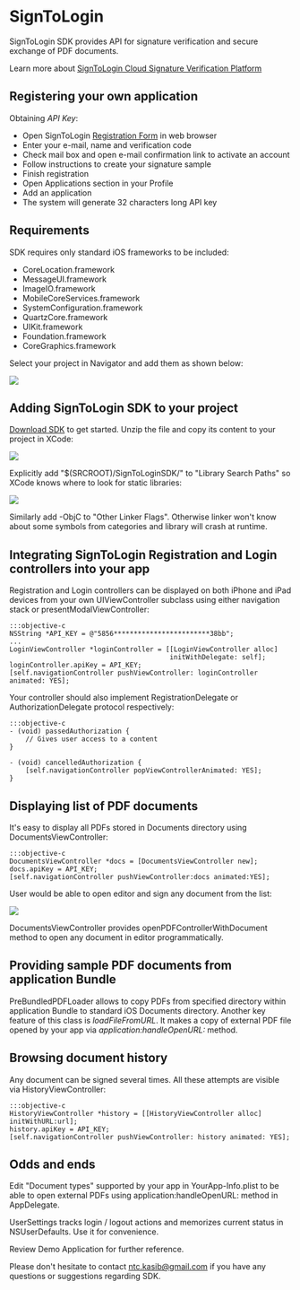 # SignToLogin

SignToLogin SDK provides API for signature verification and secure exchange of PDF documents.

Learn more about [SignToLogin Cloud Signature Verification Platform](https://signtologin.com/)

## Registering your own application

Obtaining *API Key*:

* Open SignToLogin [Registration Form](https://signtologin.com/registration) in web browser
* Enter your e-mail, name and verification code
* Check mail box and open e-mail confirmation link to activate an account
* Follow instructions to create your signature sample
* Finish registration
* Open Applications section in your Profile
* Add an application
* The system will generate 32 characters long API key

## Requirements

SDK requires only standard iOS frameworks to be included:

* CoreLocation.framework
* MessageUI.framework
* ImageIO.framework
* MobileCoreServices.framework
* SystemConfiguration.framework
* QuartzCore.framework
* UIKit.framework
* Foundation.framework
* CoreGraphics.framework

Select your project in Navigator and add them as shown below:

[![](https://signtologin.com/media/docs/required_frameworks.png)](https://signtologin.com/media/docs/required_frameworks.png)

## Adding SignToLogin SDK to your project

[Download SDK](https://signtologin.com/media/docs/SignToLoginSDK.zip) to get started. Unzip the file and copy its content to your project in XCode:

[![](https://signtologin.com/media/docs/including_sdk.png)](https://signtologin.com/media/docs/including_sdk.png)

Explicitly add "$(SRCROOT)/SignToLoginSDK/" to "Library Search Paths" so XCode knows where to look for static libraries:

[![](https://signtologin.com/media/docs/library_search_path.png)](https://signtologin.com/media/docs/library_search_path.png)

Similarly add -ObjC to "Other Linker Flags". Otherwise linker won't know about some symbols from categories and library will crash at runtime.

## Integrating SignToLogin Registration and Login controllers into your app

Registration and Login controllers can be displayed on both iPhone and iPad devices from your own UIViewController subclass using either navigation stack or presentModalViewController:

    :::objective-c
    NSString *API_KEY = @"5856************************38bb";
    ...
    LoginViewController *loginController = [[LoginViewController alloc]
                                            initWithDelegate: self];
    loginController.apiKey = API_KEY;
    [self.navigationController pushViewController: loginController animated: YES];

Your controller should also implement RegistrationDelegate or AuthorizationDelegate protocol respectively:

    :::objective-c
    - (void) passedAuthorization {
        // Gives user access to a content
    }

    - (void) cancelledAuthorization {
        [self.navigationController popViewControllerAnimated: YES];
    }

## Displaying list of PDF documents

It's easy to display all PDFs stored in Documents directory using DocumentsViewController:

    :::objective-c
    DocumentsViewController *docs = [DocumentsViewController new];
    docs.apiKey = API_KEY;
    [self.navigationController pushViewController:docs animated:YES];

User would be able to open editor and sign any document from the list:

[![](https://signtologin.com/media/docs/signing_pdf.png)](https://signtologin.com/media/docs/signing_pdf.png)

DocumentsViewController provides openPDFControllerWithDocument method to open any document in editor programmatically.

## Providing sample PDF documents from application Bundle

PreBundledPDFLoader allows to copy PDFs from specified directory within application Bundle to standard iOS Documents directory. Another key feature of this class is *loadFileFromURL*. It makes a copy of external PDF file opened by your app via *application:handleOpenURL:* method.

## Browsing document history

Any document can be signed several times. All these attempts are visible via HistoryViewController:

    :::objective-c
    HistoryViewController *history = [[HistoryViewController alloc] initWithURL:url];
    history.apiKey = API_KEY;
    [self.navigationController pushViewController: history animated: YES];

## Odds and ends

Edit "Document types" supported by your app in YourApp-Info.plist to be able to open external PDFs using application:handleOpenURL: method in AppDelegate.

UserSettings tracks login / logout actions and memorizes current status in NSUserDefaults. Use it for convenience.

Review Demo Application for further reference.

Please don't hesitate to contact ntc.kasib@gmail.com if you have any questions or suggestions regarding SDK.

